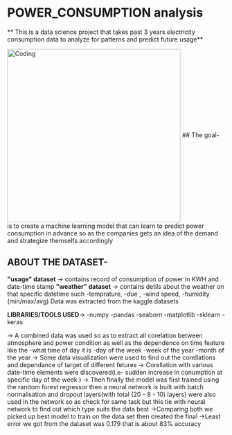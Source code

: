 # POWER_CONSUMPTION analysis
** This is a data science project that takes past 3 years electricity consumption data to analyze for patterns and predict future usage**

<img align="center" alt="Coding" width="400" src="https://ec.europa.eu/eurostat/documents/4187653/9806083/Energy+consumption+in+EU+households">
## The goal- 
is to create a machine learning model that can learn to predict power consumption in advance so as the companies gets an idea of the demand and strategize themselfs accordingly

## ABOUT THE DATASET-
**"usage" dataset** ->  contains record of consumption of power in KWH and date-time stamp
**"weather" dataset** -> contains detils about the weather on that specific datetime such   -temprature,
                                                                                            -due ,
                                                                                            -wind speed,
                                                                                            -humidity (min/max/avg)
Data was extracted from the kaggle datasets                                                                                             
                                                                                            
**LIBRARIES/TOOLS USED**-> -numpy
                           -pandas 
                           -seaborn 
                           -matplotlib 
                           -sklearn
                           -keras

-> A combined data was used so as to extract all corelation between atmosphere and power condition as well as the dependence on time feature like the -what time of day it is -day of the week -week of the year -month of the year
-> Some data visualization were used to find out the corellations and dependance of target of different fetures
-> Corellation with various date-time elements were discovered(i.e- sudden increase in conumption at specific day of the week )
-> Then finally the model was first  trained using the random forest regressor then a neural network is built with batch normalisation and dropout layers(with total (20 - 8 - 10) layers) were also used in the network so as check for same task but this tie with neural network to find out which type suits the data best
->Comparing both we picked up best model to train on  the data set then created the final 
->Least error we got from the dataset was 0.179 that is about 83% accuracy
